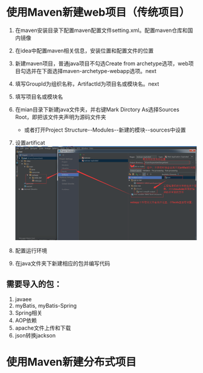 # 使用Maven新建web项目（传统项目）
1. 在maven安装目录下配置maven配置文件setting.xml。配置maven仓库和国内镜像

2. 在idea中配置maven相关信息，安装位置和配置文件的位置
3. 新建maven项目，普通java项目不勾选Create from archetype选项，web项目勾选并在下面选择maven-archetype-webapp选项。next
4. 填写GroupId为组织名称，ArtifactId为项目名或模块名。next
5. 填写项目名或模块名
6. 在mian目录下新建java文件夹，并右键Mark Dirctory As选择Sources Root，即把该文件夹声明为源码文件夹
    * 或者打开Project Structure--Modules--新建的模块--sources中设置
7. 设置artificat<br/><img src="img/Artifacts.png">
8. 配置运行环境
9. 在java文件夹下新建相应的包并编写代码

## 需要导入的包：
1. javaee
2. myBatis, myBatis-Spring
3. Spring相关
4. AOP依赖
5. apache文件上传和下载
6. json转换jackson



# 使用Maven新建分布式项目